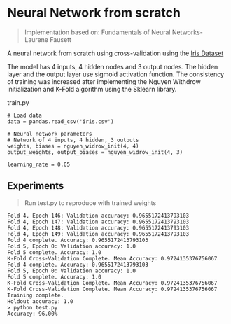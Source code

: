 # Neural Network from scratch
> Implementation based on: Fundamentals of Neural Networks- Laurene Fausett

A neural network from scratch using cross-validation using the [Iris Dataset](https://www.kaggle.com/datasets/himanshunakrani/iris-dataset)


The model has 4 inputs, 4 hidden nodes and 3 output nodes. The hidden layer and the output layer use sigmoid activation function. The consistency of training was increased after implementing the Nguyen Withdrow initialization and K-Fold algorithm using the Sklearn library. 


train.py
``` 
# Load data
data = pandas.read_csv('iris.csv')

# Neural network parameters
# Network of 4 inputs, 4 hidden, 3 outputs
weights, biases = nguyen_widrow_init(4, 4)
output_weights, output_biases = nguyen_widrow_init(4, 3)

learning_rate = 0.05
```

## Experiments
> Run test.py to reproduce with trained weights

```
Fold 4, Epoch 146: Validation accuracy: 0.9655172413793103
Fold 4, Epoch 147: Validation accuracy: 0.9655172413793103
Fold 4, Epoch 148: Validation accuracy: 0.9655172413793103
Fold 4, Epoch 149: Validation accuracy: 0.9655172413793103
Fold 4 complete. Accuracy: 0.9655172413793103
Fold 5, Epoch 0: Validation accuracy: 1.0
Fold 5 complete. Accuracy: 1.0
K-Fold Cross-Validation Complete. Mean Accuracy: 0.9724135376756067
Fold 4 complete. Accuracy: 0.9655172413793103
Fold 5, Epoch 0: Validation accuracy: 1.0
Fold 5 complete. Accuracy: 1.0
K-Fold Cross-Validation Complete. Mean Accuracy: 0.9724135376756067
K-Fold Cross-Validation Complete. Mean Accuracy: 0.9724135376756067
Training complete.
Holdout accuracy: 1.0
> python test.py
Accuracy: 96.00%
```
